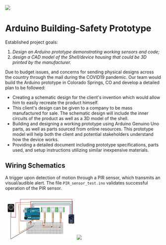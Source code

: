 <img width="55%" src="arduino_banner.png">

# Arduino Building-Safety Prototype
Established project goals:
1. *Design an Arduino prototype demonstrating working sensors and code;*
2. *design a CAD model of the Shell/device housing that could be 3D printed by the manufacturer.*

Due to budget issues, and concerns for sending physical designs across the country through the mail during the COVID19 pandemic. Our team would build the Arduino prototype in Colorado Springs, CO and develop a detailed plan to be followed:

- Creating a schematic design for the client's invention which would allow him to easily
recreate the product himself. 
- This client's design can be given to a company to be mass manufactured for sale. The schematic design will include the
inner circuits of the product as well as a 3D model of the shell.
- Building and designing a working prototype using Arduino Genuino Uno parts, as well as
parts sourced from online resources. This prototype model will help both the client and potential
stakeholders understand how the device works.
- Providing a detailed document including prototype specifications, parts
used, and setup instructions utilizing similar inexpensive materials.

## Wiring Schematics
A trigger upon detection of motion through a PIR sensor, which transmits an visual/audible alert. The file `PIR_sensor_test.ino` validates successful operation of the PIR sensor.

<img width="45%" src="schematic_02.JPG">
<img width="45%" src="schematic_01.JPG">
